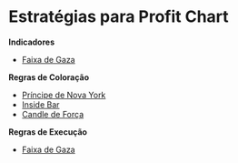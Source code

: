 # Estratégias para Profit Chart

**Indicadores**
- [Faixa de Gaza](faixa-de-gaza)

**Regras de Coloração**
- [Príncipe de Nova York](principe-de-ny)
- [Inside Bar](inside-bar)
- [Candle de Força](candle-de-forca)

**Regras de Execução**
- [Faixa de Gaza](faixa-de-gaza)
